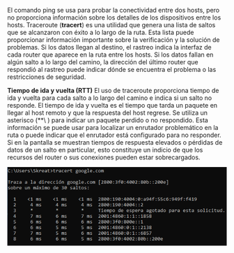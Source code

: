 El comando ping se usa para probar la conectividad entre dos hosts, pero no proporciona información sobre los detalles de los dispositivos entre los hosts. Traceroute (**tracert**) es una utilidad que genera una lista de saltos que se alcanzaron con éxito a lo largo de la ruta. Esta lista puede proporcionar información importante sobre la verificación y la solución de problemas. Si los datos llegan al destino, el rastreo indica la interfaz de cada router que aparece en la ruta entre los hosts. Si los datos fallan en algún salto a lo largo del camino, la dirección del último router que respondió al rastreo puede indicar dónde se encuentra el problema o las restricciones de seguridad.

**Tiempo de ida y vuelta (RTT)**
El uso de traceroute proporciona tiempo de ida y vuelta para cada salto a lo largo del camino e indica si un salto no responde. El tiempo de ida y vuelta es el tiempo que tarda un paquete en llegar al host remoto y que la respuesta del host regrese. Se utiliza un asterisco (\**\\ ) para indicar un paquete perdido o no respondido.
Esta información se puede usar para localizar un enrutador problemático en la ruta o puede indicar que el enrutador está configurado para no responder. Si en la pantalla se muestran tiempos de respuesta elevados o pérdidas de datos de un salto en particular, esto constituye un indicio de que los recursos del router o sus conexiones pueden estar sobrecargados.

![](../../Images/Pasted%20image%2020231129010606.png)
